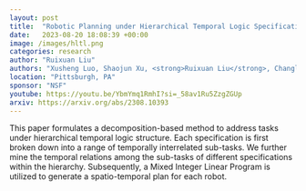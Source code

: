 ```yaml
---
layout: post
title:  "Robotic Planning under Hierarchical Temporal Logic Specifications"
date:   2023-08-20 18:08:39 +00:00
image: /images/hltl.png
categories: research
author: "Ruixuan Liu"
authors: "Xusheng Luo, Shaojun Xu, <strong>Ruixuan Liu</strong>, Changliu Liu"
location: "Pittsburgh, PA"
sponsor: "NSF"
youtube: https://youtu.be/YbmYmq1RmhI?si=_58av1Ru5ZzgZGUp
arxiv: https://arxiv.org/abs/2308.10393
---
```

This paper formulates a decomposition-based method to address tasks under hierarchical temporal logic structure.
Each specification is first broken down into a range of temporally interrelated sub-tasks. 
We further mine the temporal relations among the sub-tasks of different specifications within the hierarchy. 
Subsequently, a Mixed Integer Linear Program is utilized to generate a spatio-temporal plan for each robot. 